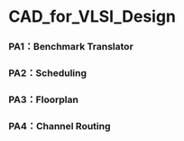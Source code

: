 # CAD_for_VLSI_Design
### PA1：Benchmark Translator
### PA2：Scheduling
### PA3：Floorplan
### PA4：Channel Routing

